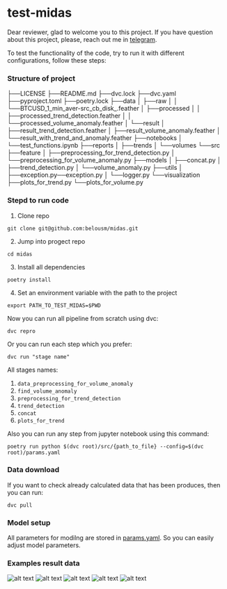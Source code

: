 # test-midas

Dear reviewer, glad to welcome you to this project.
If you have question about this project, please, reach out me in [telegram](https://t.me/belousm).

To test the functionality of the code, try to run it with different configurations, follow these steps:

### Structure of project

├──LICENSE
├──README.md
├──dvc.lock
├──dvc.yaml
├──pyproject.toml
├──poetry.lock
├──data
│   ├──raw
│   │   └──BTCUSD_1_min_aver-src_cb_disk_.feather
│   ├──processed
│   │   ├──processed_trend_detection.feather
│   │   └──processed_volume_anomaly.feather
│   └──result
│       ├──result_trend_detection.feather
│       ├──result_volume_anomaly.feather
│       └──result_with_trend_and_anomaly.feather
├──notebooks
│   └──test_functions.ipynb
├──reports
│   ├──trends
│   └──volumes
└──src
    ├──feature
    │   ├──preprocessing_for_trend_detection.py
    │   └──preprocessing_for_volume_anomaly.py
    ├──models
    │   ├──concat.py
    │   ├──trend_detection.py
    │   └──volume_anomaly.py
    ├──utils
    │   ├──exception.py──exception.py
    │   └──logger.py
    └──visualization
        ├──plots_for_trend.py
        └──plots_for_volume.py





### Stepd to run code
1. Clone repo 
```
git clone git@github.com:belousm/midas.git
```

2. Jump into progect repo 
```
cd midas
```
3. Install all dependencies 
```
poetry install
```
4. Set an environment variable with the path to the project
```
export PATH_TO_TEST_MIDAS=$PWD
```

Now you can run all pipeline from scratch using dvc: 
```
dvc repro
```

Or you can run each step which you prefer: 
```
dvc run "stage name"
```

All stages names: 

1. `data_preprocessing_for_volume_anomaly`
2. `find_volume_anomaly`
3. `preprocessing_for_trend_detection`
4. `trend_detection`
5. `concat`
6. `plots_for_trend`

Also you can run any step from jupyter notebook using this command:
```
poetry run python $(dvc root)/src/{path_to_file} --config=$(dvc root)/params.yaml
```

### Data download
If you want to check already calculated data that has been produces, then you can run:
```
dvc pull
```

### Model setup
All parameters for modilng are stored in [params.yaml](https://github.com/belousm/midas/blob/master/params.yaml). So you can easily adjust model parameters.

### Examples result data
![alt text](https://i.imgur.com/MX2iZMC.png)
![alt text](https://i.imgur.com/mZat64b.png)
![alt text](https://i.imgur.com/ldAD5bI.png)
![alt text](https://i.imgur.com/sTpN7BO.png)
![alt text](https://i.imgur.com/ayw94ME.png)
